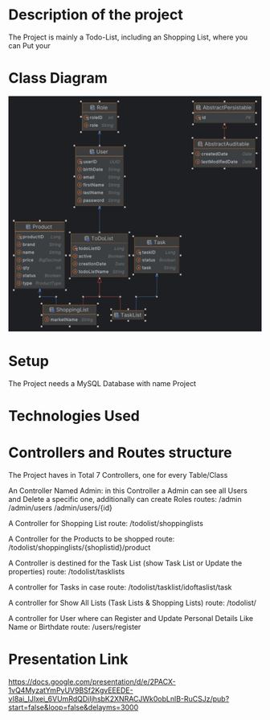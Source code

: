 # Description of the project
The Project is mainly a Todo-List, including an Shopping List, where you can Put your 
# Class Diagram
![img.png](img.png)
# Setup
The Project needs a MySQL Database with name Project
# Technologies Used
# Controllers and Routes structure
The Project haves in Total 7 Controllers, one for every Table/Class

An Controller Named Admin: in this Controller a Admin can see all Users and Delete a specific one, additionally can create Roles
  routes: /admin /admin/users 
          /admin/users/{id}

A Controller for Shopping List 
  route: /todolist/shoppinglists

A Controller for the Products to be shopped
  route: /todolist/shoppinglists/{shoplistid}/product

A Controller is destined for the Task List (show Task List or Update the properties)
  route: /todolist/tasklists

A controller for Tasks in case
  route: /todolist/tasklist/idoftaslist/task

A controller for Show All Lists (Task Lists & Shopping Lists) 
  route: /todolist/

A controller for User where can Register and Update Personal Details Like Name or Birthdate
  route: /users/register

# Presentation Link
https://docs.google.com/presentation/d/e/2PACX-1vQ4MyzatYmPyUV9BSf2KgvEEEDE-vI8ai_IJIxei_6VUmRdQDiIjhsbK2XNRACJWk0obLnlB-RuCSJz/pub?start=false&loop=false&delayms=3000